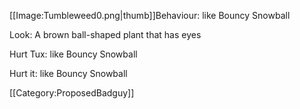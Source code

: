 [[Image:Tumbleweed0.png|thumb]]Behaviour: like Bouncy Snowball

Look: A brown ball-shaped plant that has eyes

Hurt Tux: like Bouncy Snowball

Hurt it: like Bouncy Snowball

[[Category:ProposedBadguy]]
